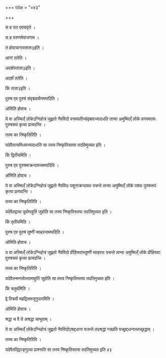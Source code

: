 +++
title = "०४३"

+++

 

स ह तत एवाववृते । 

स ह वरुणमेवाजगाम । 

तं होवाचागास्ताता३इति । 

आगां ततेति । 

अदर्शस्ताता३इति । 

अदर्शं ततेति । 

किं ताता३इति । 

पुरुष एव पुरुषं संवृश्च्याथैनमघदिति । 

ओमिति होवाच । 

ये वा अस्मिल्ँ लोकेऽग्निहोत्रं जुह्वतो नैवंविदो
वनस्पतीन्संवृश्च्याभ्यादधति
तान्वा अमुष्मिल्ँ लोके वनस्पतयः पुरुषरूपं कृत्वा प्रत्यदन्ति । 

तस्य का निष्कृतिरिति । 

यदेवैतत्समिधमभ्यादधाति सा तस्य निष्कृतिस्तया तदतिमुच्यत इति । 

किं द्वितीयमिति । 

पुरुष एव पुरुषमाक्रन्दयन्तमघदिति । 

ओमिति होवाच । 

ये वा अस्मिल्ँ लोकेऽग्निहोत्रं जुह्वतो नैवंविदः पशूनाक्रन्दयतः पचन्ते
तान्वा अमुष्मिल्ँ लोके पशवः पुरुषरूपं कृत्वा प्रत्यदन्ति । 

तस्य का निष्कृतिरिति । 

यदेवैतद्वाचा पूर्वामाहुतिं जुहोति सा तस्य निष्कृतिस्तया तदतिमुच्यत इति ।

किं तृतीयमिति । 

पुरुष एव पुरुषं तूष्णीं व्याहरन्तमघदिति । 

ओमिति होवाच । 

य वा अस्मिल्ँ लोकेऽग्निहोत्रं जुह्वतो नैवंविदो व्रीहियवांस्तूष्णीं
व्याहरतः पचन्ते तान्वा अमुष्मिल्ँ लोके व्रीहियवाः पुरुषरूपं
कृत्वा प्रत्यदन्ति । 

तस्य का निष्कृतिरिति । 

यदेवैतन्मनसोत्तरामाहुतिं जुहोति सा तस्य निष्कृतिस्तया तदतिमुच्यत इति । 

किं चतुर्थमिति । 

द्वे स्त्रियौ महद्वित्तमजूगुपतामिति । 

ओमिति होवाच । 

श्रद्धा च वै ते अश्रद्धा चाभूताम् । 

ये वा अस्मिल्ँ लोकेऽग्निहोत्रं जुह्वतो नैवंविदोऽश्रद्दधाना यजन्ते
तदश्रद्धां गच्छति यच्छ्रद्दधानास्तच्छ्रद्धाम् । 

तस्य का निष्कृतिरिति । 

यदेवैतद्द्विरङ्गुल्या प्राश्नाति सा तस्य निष्कृतिस्तया तदतिमुच्यत इति ४३

